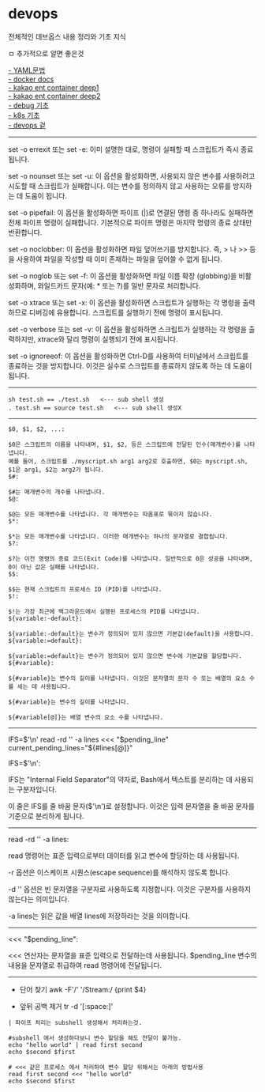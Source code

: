 
# devops

전체적인 데브옵스 내용 정리와 기초 지식

ㅁ 추가적으로 알면 좋은것

[- YAML문법](https://subicura.com/k8s/prepare/yaml.html#%E1%84%80%E1%85%B5%E1%84%87%E1%85%A9%E1%86%AB%E1%84%86%E1%85%AE%E1%86%AB%E1%84%87%E1%85%A5%E1%86%B8)<br>
[- docker docs](https://docs.docker.com/)<br>
[- kakao ent container deep1](https://tech.kakaoenterprise.com/154)<br>
[- kakao ent container deep2](https://tech.kakaoenterprise.com/171)<br>
[- debug 기초](https://hopeis.tistory.com/270)<br>
[- k8s 기초](https://happycloud-lee.tistory.com/246)<br>
[- devops 겉](https://www.devkuma.com/docs/category/dev-ops/)<br>

---

set -o errexit 또는 set -e: 이미 설명한 대로, 명령이 실패할 때 스크립트가 즉시 종료됩니다.

set -o nounset 또는 set -u: 이 옵션을 활성화하면, 사용되지 않은 변수를 사용하려고 시도할 때 스크립트가 실패합니다. 이는 변수를 정의하지 않고 사용하는 오류를 방지하는 데 도움이 됩니다.

set -o pipefail: 이 옵션을 활성화하면 파이프 (|)로 연결된 명령 중 하나라도 실패하면 전체 파이프 명령이 실패합니다. 기본적으로 파이프 명령은 마지막 명령의 종료 상태만 반환합니다.

set -o noclobber: 이 옵션을 활성화하면 파일 덮어쓰기를 방지합니다. 즉, > 나 >> 등을 사용하여 파일을 작성할 때 이미 존재하는 파일을 덮어쓸 수 없게 됩니다.

set -o noglob 또는 set -f: 이 옵션을 활성화하면 파일 이름 확장 (globbing)을 비활성화하며, 와일드카드 문자(예: * 또는 ?)를 일반 문자로 처리합니다.

set -o xtrace 또는 set -x: 이 옵션을 활성화하면 스크립트가 실행하는 각 명령을 출력하므로 디버깅에 유용합니다. 스크립트를 실행하기 전에 명령이 표시됩니다.

set -o verbose 또는 set -v: 이 옵션을 활성화하면 스크립트가 실행하는 각 명령을 출력하지만, xtrace와 달리 명령이 실행되기 전에 표시됩니다.

set -o ignoreeof: 이 옵션을 활성화하면 Ctrl-D를 사용하여 터미널에서 스크립트를 종료하는 것을 방지합니다. 이것은 실수로 스크립트를 종료하지 않도록 하는 데 도움이 됩니다.

---

```
sh test.sh == ./test.sh   <--- sub shell 생성
. test.sh == source test.sh   <--- sub shell 생성X
```


---

```
$0, $1, $2, ...:

$0은 스크립트의 이름을 나타내며, $1, $2, 등은 스크립트에 전달된 인수(매개변수)를 나타냅니다.
예를 들어, 스크립트를 ./myscript.sh arg1 arg2로 호출하면, $0는 myscript.sh, $1은 arg1, $2는 arg2가 됩니다.
$#:

$#는 매개변수의 개수를 나타냅니다.
$@:

$@는 모든 매개변수를 나타냅니다. 각 매개변수는 따옴표로 묶이지 않습니다.
$*:

$*는 모든 매개변수를 나타냅니다. 이러한 매개변수는 하나의 문자열로 결합됩니다.
$?:

$?는 이전 명령의 종료 코드(Exit Code)를 나타냅니다. 일반적으로 0은 성공을 나타내며, 0이 아닌 값은 실패를 나타냅니다.
$$:

$$는 현재 스크립트의 프로세스 ID (PID)를 나타냅니다.
$!:

$!는 가장 최근에 백그라운드에서 실행된 프로세스의 PID를 나타냅니다.
${variable:-default}:

${variable:-default}는 변수가 정의되어 있지 않으면 기본값(default)을 사용합니다.
${variable:=default}:

${variable:=default}는 변수가 정의되어 있지 않으면 변수에 기본값을 할당합니다.
${#variable}:

${#variable}는 변수의 길이를 나타냅니다. 이것은 문자열의 문자 수 또는 배열의 요소 수를 세는 데 사용됩니다.

${#variable}는 변수의 길이를 나타냅니다.

${#variable[@]}는 배열 변수의 요소 수를 나타냅니다.

```

---

IFS=$'\n' read -rd '' -a lines <<< "$pending_line"
current_pending_lines="${#lines[@]}"

IFS=$'\n':

IFS는 "Internal Field Separator"의 약자로, Bash에서 텍스트를 분리하는 데 사용되는 구분자입니다.

이 줄은 IFS를 줄 바꿈 문자($'\n')로 설정합니다. 이것은 입력 문자열을 줄 바꿈 문자를 기준으로 분리하게 됩니다.

---

read -rd '' -a lines:

read 명령어는 표준 입력으로부터 데이터를 읽고 변수에 할당하는 데 사용됩니다.

-r 옵션은 이스케이프 시퀀스(escape sequence)를 해석하지 않도록 합니다.

-d '' 옵션은 빈 문자열을 구분자로 사용하도록 지정합니다. 이것은 구분자를 사용하지 않는다는 의미입니다.

-a lines는 읽은 값을 배열 lines에 저장하라는 것을 의미합니다.

---

<<< "$pending_line":

<<< 연산자는 문자열을 표준 입력으로 전달하는데 사용됩니다.
$pending_line 변수의 내용을 문자열로 취급하여 read 명령어에 전달됩니다.

---

- 단어 찾기
awk -F'/' '/Stream:/ {print $4}

- 앞뒤 공백 제거
tr -d '[:space:]'


```
| 파이프 처리는 subshell 생성해서 처리하는것.

#subshell 에서 생성하다보니 변수 할당을 해도 전달이 불가능.
echo "hello world" | read first second
echo $second $first

# <<< 같은 프로세스 에서 처리하여 변수 할당 위해서는 아래의 방법사용
read first second <<< "hello world"
echo $second $first
```
